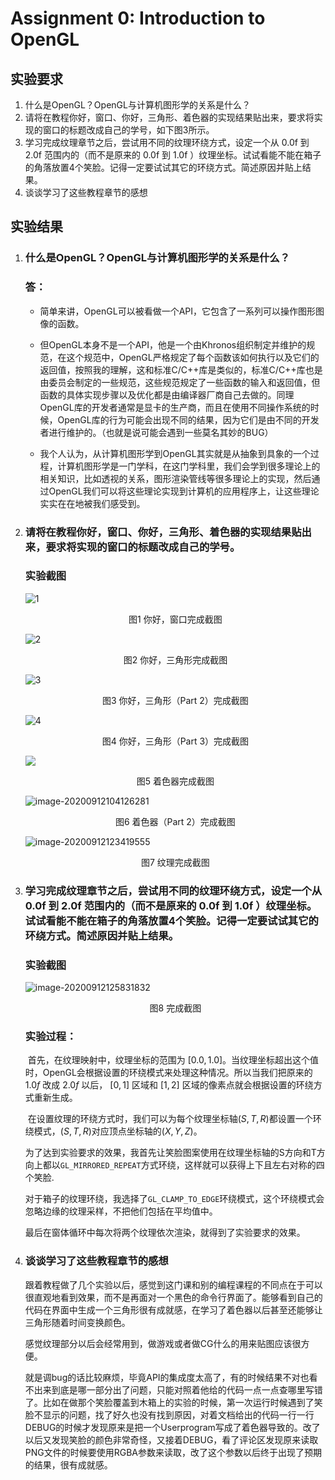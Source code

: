 # Assignment 0: Introduction to OpenGL

## 实验要求

1. 什么是OpenGL？OpenGL与计算机图形学的关系是什么？
2. 请将在教程你好，窗口、你好，三角形、着色器的实现结果贴出来，要求将实现的窗口的标题改成自己的学号，如下图3所示。
3. 学习完成纹理章节之后，尝试用不同的纹理环绕方式，设定一个从 0.0f 到 2.0f 范围内的（而不是原来的 0.0f 到 1.0f ）纹理坐标。试试看能不能在箱子的角落放置4个笑脸。记得一定要试试其它的环绕方式。简述原因并贴上结果。
4. 谈谈学习了这些教程章节的感想

## 实验结果

1. ### 什么是OpenGL？OpenGL与计算机图形学的关系是什么？

   ### 答：

   - 简单来讲，OpenGL可以被看做一个API，它包含了一系列可以操作图形图像的函数。

   - 但OpenGL本身不是一个API，他是一个由Khronos组织制定并维护的规范，在这个规范中，OpenGL严格规定了每个函数该如何执行以及它们的返回值，按照我的理解，这和标准C/C++库是类似的，标准C/C++库也是由委员会制定的一些规范，这些规范规定了一些函数的输入和返回值，但函数的具体实现步骤以及优化都是由编译器厂商自己去做的。同理OpenGL库的开发者通常是显卡的生产商，而且在使用不同操作系统的时候，OpenGL库的行为可能会出现不同的结果，因为它们是由不同的开发者进行维护的。（也就是说可能会遇到一些莫名其妙的BUG）

   - 我个人认为，从计算机图形学到OpenGL其实就是从抽象到具象的一个过程，计算机图形学是一门学科，在这门学科里，我们会学到很多理论上的相关知识，比如透视的关系，图形渲染管线等很多理论上的实现，然后通过OpenGL我们可以将这些理论实现到计算机的应用程序上，让这些理论实实在在地被我们感受到。

     

2. ### 请将在教程你好，窗口、你好，三角形、着色器的实现结果贴出来，要求将实现的窗口的标题改成自己的学号。

   ### 实验截图

   ![1](F:\Code\Graphic_Course\HW1\result\1.jpg)

   <center>图1  你好，窗口完成截图</center>

   ![2](F:\Code\Graphic_Course\HW1\result\2.jpg)

   <center>图2  你好，三角形完成截图</center>

   ![3](F:\Code\Graphic_Course\HW1\result\3.jpg)

   <center>图3  你好，三角形（Part 2）完成截图</center>

   ![4](F:\Code\Graphic_Course\HW1\result\4.jpg)

   <center>图4  你好，三角形（Part 3）完成截图</center>

   ![](F:\Code\Graphic_Course\HW1\result\5.png)

   <center>图5  着色器完成截图</center>

   ![image-20200912104126281](F:\Code\Graphic_Course\HW1\result\6.png)

   <center>图6  着色器（Part 2）完成截图</center>

   ![image-20200912123419555](F:\Code\Graphic_Course\HW1\result\7.png)

   <center>图7  纹理完成截图</center>

   

3. ### 学习完成纹理章节之后，尝试用不同的纹理环绕方式，设定一个从 0.0f 到 2.0f 范围内的（而不是原来的 0.0f 到 1.0f ）纹理坐标。试试看能不能在箱子的角落放置4个笑脸。记得一定要试试其它的环绕方式。简述原因并贴上结果。
   
   ### 实验截图

   ![image-20200912125831832](F:\Code\Graphic_Course\HW1\result\8.png)
   
   <center>图8  完成截图</center>
   
   ### 实验过程：
   
   ​	首先，在纹理映射中，纹理坐标的范围为 $[0.0,1.0]$。当纹理坐标超出这个值时，OpenGL会根据设置的环绕模式来处理这种情况。所以当我们把原来的 $1.0f$ 改成 $2.0f$ 以后， $[0,1]$ 区域和 $[1,2]$ 区域的像素点就会根据设置的环绕方式重新生成。
   
   ​	在设置纹理的环绕方式时，我们可以为每个纹理坐标轴$(S,T,R)$都设置一个环绕模式，$(S,T,R)$对应顶点坐标轴的$(X,Y,Z)$。
   
   ​	为了达到实验要求的效果，我首先让笑脸图案使用在纹理坐标轴的S方向和T方向上都以`GL_MIRRORED_REPEAT`方式环绕，这样就可以获得上下且左右对称的四个笑脸.
   
   ​	对于箱子的纹理环绕，我选择了`GL_CLAMP_TO_EDGE`环绕模式，这个环绕模式会忽略边缘的纹理采样，不把他们包括在平均值中。
   
   ​	最后在窗体循环中每次将两个纹理依次渲染，就得到了实验要求的效果。
   
   
   
4. ### 谈谈学习了这些教程章节的感想

   ​	跟着教程做了几个实验以后，感觉到这门课和别的编程课程的不同点在于可以很直观地看到效果，而不是再面对一个黑色的命令行界面了。能够看到自己的代码在界面中生成一个三角形很有成就感，在学习了着色器以后甚至还能够让三角形随着时间变换颜色。

   ​    感觉纹理部分以后会经常用到，做游戏或者做CG什么的用来贴图应该很方便。

   ​    就是调bug的话比较麻烦，毕竟API的集成度太高了，有的时候结果不对也看不出来到底是哪一部分出了问题，只能对照着他给的代码一点一点查哪里写错了。比如在做那个笑脸覆盖到木箱上的实验的时候，第一次运行时候遇到了笑脸不显示的问题，找了好久也没有找到原因，对着文档给出的代码一行一行DEBUG的时候才发现原来是把一个Userprogram写成了着色器导致的。改了以后又发现笑脸的颜色非常奇怪，又接着DEBUG，看了评论区发现原来读取PNG文件的时候要使用RGBA参数来读取，改了这个参数以后终于出现了预期的结果，很有成就感。